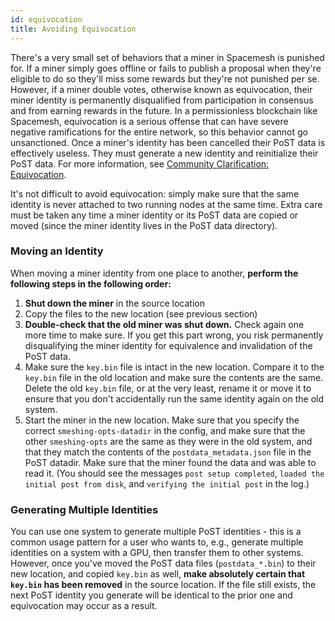 ```yaml
---
id: equivocation
title: Avoiding Equivocation
---
```


There's a very small set of behaviors that a miner in Spacemesh is punished for. If a miner simply goes offline or fails to publish a proposal when they're eligible to do so they'll miss some rewards but they're not punished per se. However, if a miner double votes, otherwise known as equivocation, their miner identity is permanently disqualified from participation in consensus and from earning rewards in the future. In a permissionless blockchain like Spacemesh, equivocation is a serious offense that can have severe negative ramifications for the entire network, so this behavior cannot go unsanctioned. Once a miner's identity has been cancelled their PoST data is effectively useless. They must generate a new identity and reinitialize their PoST data. For more information, see [Community Clarification: Equivocation](https://spacemesh.io/blog/community-clarification-equivocation/).

It's not difficult to avoid equivocation: simply make sure that the same identity is never attached to two running nodes at the same time. Extra care must be taken any time a miner identity or its PoST data are copied or moved (since the miner identity lives in the PoST data directory).

### Moving an Identity

When moving a miner identity from one place to another, **perform the following steps in the following order:**

1. **Shut down the miner** in the source location
1. Copy the files to the new location (see previous section)
1. **Double-check that the old miner was shut down.** Check again one more time to make sure. If you get this part wrong, you risk permanently disqualifying the miner identity for equivalence and invalidation of the PoST data.
1. Make sure the `key.bin` file is intact in the new location. Compare it to the `key.bin` file in the old location and make sure the contents are the same. Delete the old `key.bin` file, or at the very least, rename it or move it to ensure that you don't accidentally run the same identity again on the old system.
1. Start the miner in the new location. Make sure that you specify the correct `smeshing-opts-datadir` in the config, and make sure that the other `smeshing-opts` are the same as they were in the old system, and that they match the contents of the `postdata_metadata.json` file in the PoST datadir. Make sure that the miner found the data and was able to read it. (You should see the messages `post setup completed`, `loaded the initial post from disk`, and `verifying the initial post` in the log.)

### Generating Multiple Identities

You can use one system to generate multiple PoST identities - this is a common usage pattern for a user who wants to, e.g., generate multiple identities on a system with a GPU, then transfer them to other systems. However, once you've moved the PoST data files (`postdata_*.bin`) to their new location, and copied `key.bin` as well, **make absolutely certain that `key.bin` has been removed** in the source location. If the file still exists, the next PoST identity you generate will be identical to the prior one and equivocation may occur as a result.
